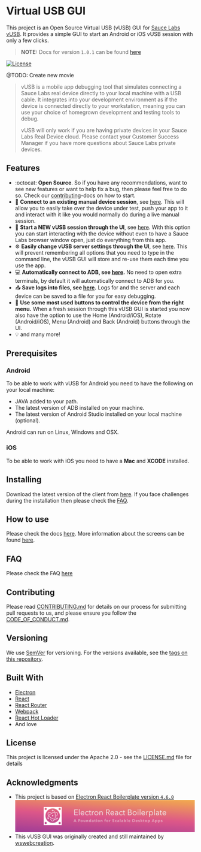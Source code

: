 # Virtual USB GUI

This project is an Open Source Virtual USB (vUSB) GUI for
[Sauce Labs vUSB](https://docs.saucelabs.com/mobile-apps/virtual-usb). It provides a simple GUI to start an Android or iOS vUSB session with only a few clicks.

> **NOTE:** Docs for version `1.0.1` can be found [here](https://github.com/saucelabs/saucelabs-vusb-app/tree/v1.0.1)

[![License](https://img.shields.io/github/license/saucelabs/saucelabs-vusb-app.svg?color=success&style=flat-square&label=License)](https://github.com/saucelabs/saucelabs-vusb-appl/blob/main/LICENSE)

@TODO: Create new movie

> vUSB is a mobile app debugging tool that simulates connecting a Sauce Labs real device directly to your local machine
> with a USB cable. It integrates into your development environment as if the device is connected directly to your
> workstation, meaning you can use your choice of homegrown development and testing tools to debug.
>
> vUSB will only work if you are having private devices in your Sauce Labs Real Device cloud. Please contact your
> Customer Success Manager if you have more questions about Sauce Labs private devices.

## Features

- :octocat: **Open Source**. So if you have any recommendations, want to see new features or want to help fix a bug,
  then please feel free to do so. Check our [contributing](./docs/CONTRIBUTING.md)-docs on how to start.
- :link: **Connect to an existing manual device session**, see
  [here](./docs/SCREENS.md#connected-device-from-an-already-opened-device-session). This will allow you to easily take
  over the device under test, push your app to it and interact with it like you would normally do during a live manual
  session.
- :iphone: **Start a NEW vUSB session through the UI**, see
  [here](./docs/SCREENS.md#connected-device-from-a-clean-session). With this option you can start interacting with the
  device without even to have a Sauce Labs browser window open, just do everything from this app.
- :gear: **Easily change vUSB server settings through the UI**, see [here](./docs/SCREENS.md#settings). This will
  prevent remembering all options that you need to type in the command line, the vUSB GUI will store and re-use them
  each time you use the app.
- :computer: **Automatically connect to ADB, see [here](./docs/SCREENS.md#automatically-connect-adb).** No need to open
  extra terminals, by default it will automatically connect to ADB for you.
- :inbox_tray: **Save logs into files, see [here](./docs/SCREENS.md#write-logs-to-file).** Logs for and the server and
  each device can be saved to a file for you for easy debugging.
- :radio_button: **Use some most used buttons to control the device from the right menu.** When a fresh session through
  this vUSB GUI is started you now also have the option to use the Home (Android/iOS), Rotate (Android/iOS),
  Menu (Android) and Back (Android) buttons through the UI.
- :bulb: and many more!

## Prerequisites

### Android

To be able to work with vUSB for Android you need to have the following on your local machine:

- JAVA added to your path.
- The latest version of ADB installed on your machine.
- The latest version of Android Studio installed on your local machine (optional).

Android can run on Linux, Windows and OSX.

### iOS

To be able to work with iOS you need to have a **Mac** and **XCODE** installed.

## Installing

Download the latest version of the client from [here](https://github.com/saucelabs/saucelabs-vusb-app/releases).
If you face challenges during the installation then please check the [FAQ](./docs/FAQ.md).

## How to use

Please check the docs [here](./docs/HOW_TO_USE.md). More information about the screens can be found [here](./docs/SCREENS.md).

## FAQ

Please check the FAQ [here](./docs/FAQ.md)

## Contributing

Please read [CONTRIBUTING.md](docs/CONTRIBUTING.md) for details on our process for submitting pull requests to us, and
please ensure you follow the [CODE_OF_CONDUCT.md](CODE_OF_CONDUCT.md).

## Versioning

We use [SemVer](http://semver.org/) for versioning. For the versions available, see the
[tags on this repository](https://github.com/saucelabs/_projectname_/tags).

## Built With

- [Electron](http://electron.atom.io/)
- [React](https://facebook.github.io/react/)
- [React Router](https://github.com/reactjs/react-router)
- [Webpack](http://webpack.github.io/docs/)
- [React Hot Loader](https://github.com/gaearon/react-hot-loader)
- And love

## License

This project is licensed under the Apache 2.0 - see the [LICENSE.md](LICENSE.md) file for details

## Acknowledgments

- This project is based on
  [Electron React Boilerplate version `4.6.0`](https://github.com/electron-react-boilerplate/electron-react-boilerplate/releases/tag/v4.6.0)
  ![Electron React Boilerplate](./docs/assets/erb-banner.png 'Electron React Boilerplate version `4.6.0`')
- This vUSB GUI was originally created and still maintained by [wswebcreation](https://github.com/wswebcreation).
